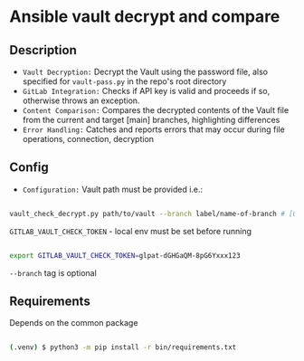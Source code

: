 # Ansible vault decrypt and compare

## Description

- `Vault Decryption:` Decrypt the Vault using the password file, also specified for `vault-pass.py` in the repo's root directory
- `GitLab Integration:` Checks if API key is valid and proceeds if so, otherwise throws an exception.
- `Content Comparison:` Compares the decrypted contents of the Vault file from the current and target [main] branches, highlighting differences
- `Error Handling:` Catches and reports errors that may occur during file operations, connection, decryption

## Config

- `Configuration:` Vault path must be provided i.e.:

```bash

vault_check_decrypt.py path/to/vault --branch label/name-of-branch # [Or leave `--branch` empty to compare with main]

```

`GITLAB_VAULT_CHECK_TOKEN` - local env must be set before running

```bash

export GITLAB_VAULT_CHECK_TOKEN=glpat-dGHGaQM-8pG6Yxxx123

```

`--branch` tag is optional

## Requirements

Depends on the common package

```bash

(.venv) $ python3 -m pip install -r bin/requirements.txt

```
